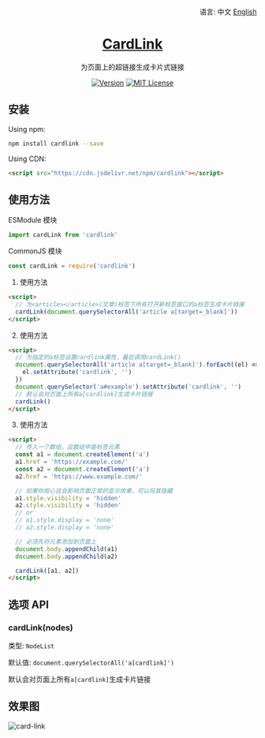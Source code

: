 <div align="right">
  语言:
  中文
  <a title="English" href="/README_EN.md">English</a>
</div>

<h1 align="center"><a href="https://github.com/Lete114/CardLink" target="_blank">CardLink</a></h1>
<p align="center">为页面上的超链接生成卡片式链接</p>

<p align="center">
    <a href="https://github.com/Lete114/CardLink/releases/"><img src="https://img.shields.io/npm/v/cardlink?logo=npm" alt="Version"></a>
    <a href="https://github.com/Lete114/CardLink/blob/master/LICENSE"><img src="https://img.shields.io/npm/l/cardlink?color=FF5531" alt="MIT License"></a>
</p>

## 安装

Using npm:

```bash
npm install cardlink --save
```

Using CDN:

```html
<script src="https://cdn.jsdelivr.net/npm/cardlink"></script>
```

## 使用方法

ESModule 模块

```js
import cardLink from 'cardlink'
```

CommonJS 模块

```js
const cardLink = require('cardlink')
```

1. 使用方法

```html
<script>
  // 为<article></article>(文章)标签下所有打开新标签窗口的a标签生成卡片链接
  cardLink(document.querySelectorAll('article a[target=_blank]'))
</script>
```

2. 使用方法

```html
<script>
  // 为指定的a标签设置cardlink属性，最后调用cardLink()
  document.querySelectorAll('article a[target=_blank]').forEach((el) => {
    el.setAttribute('cardlink', '')
  })
  document.querySelector('a#example').setAttribute('cardlink', '')
  // 默认会对页面上所有a[cardlink]生成卡片链接
  cardLink()
</script>
```

3. 使用方法

```html
<script>
  // 传入一个数组，且数组中是标签元素
  const a1 = document.createElement('a')
  a1.href = 'https://example.com/'
  const a2 = document.createElement('a')
  a2.href = 'https://www.example.com/'

  // 如果你担心这会影响页面正常的显示效果，可以将其隐藏
  a1.style.visibility = 'hidden'
  a2.style.visibility = 'hidden'
  // or
  // a1.style.display = 'none'
  // a2.style.display = 'none'

  // 必须先将元素添加到页面上
  document.body.appendChild(a1)
  document.body.appendChild(a2)

  cardLink([a1, a2])
</script>
```

## 选项 API

### cardLink(nodes)

类型: `NodeList`

默认值: `document.querySelectorAll('a[cardlink]')`

默认会对页面上所有`a[cardlink]`生成卡片链接

## 效果图

![card-link](https://user-images.githubusercontent.com/48512251/176334068-9eaaefeb-baa1-4a45-8dd8-7d0cbe6c6f29.png)
